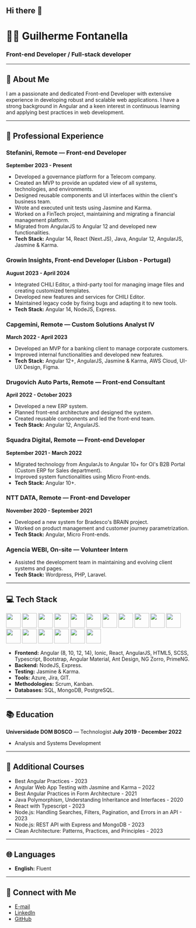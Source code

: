 ## Hi there 👋

# 👨‍💻 Guilherme Fontanella

### Front-end Developer / Full-stack developer

---

## 🌟 About Me

I am a passionate and dedicated Front-end Developer with extensive experience in developing robust and scalable web applications. I have a strong background in Angular and a keen interest in continuous learning and applying best practices in web development.

---

## 🏢 Professional Experience

### Stefanini, Remote — Front-end Developer
**September 2023 - Present**

- Developed a governance platform for a Telecom company.
- Created an MVP to provide an updated view of all systems, technologies, and environments.
- Designed reusable components and UI interfaces within the client's business team.
- Wrote and executed unit tests using Jasmine and Karma.
- Worked on a FinTech project, maintaining and migrating a financial management platform.
- Migrated from AngularJS to Angular 12 and developed new functionalities.
- **Tech Stack:** Angular 14, React (Next.JS), Java, Angular 12, AngularJS, Jasmine & Karma.

### Growin Insights, Front-end Developer (Lisbon - Portugal)
**August 2023 - April 2024**

- Integrated CHILI Editor, a third-party tool for managing image files and creating customized templates.
- Developed new features and services for CHILI Editor.
- Maintained legacy code by fixing bugs and adapting it to new tools.
- **Tech Stack:** Angular 14, NodeJS, Express.

### Capgemini, Remote — Custom Solutions Analyst IV
**March 2022 - April 2023**

- Developed an MVP for a banking client to manage corporate customers.
- Improved internal functionalities and developed new features.
- **Tech Stack:** Angular 12+, AngularJS, Jasmine & Karma, AWS Cloud, UI-UX Design, Figma.

### Drugovich Auto Parts, Remote — Front-end Consultant
**April 2022 - October 2023**

- Developed a new ERP system.
- Planned front-end architecture and designed the system.
- Created reusable components and led the front-end team.
- **Tech Stack:** Angular 12, AngularJS.

### Squadra Digital, Remote — Front-end Developer
**September 2021 - March 2022**

- Migrated technology from AngularJs to Angular 10+ for OI's B2B Portal (Custom ERP for Sales department).
- Improved system functionalities using Micro Front-ends.
- **Tech Stack:** Angular 10+.

### NTT DATA, Remote — Front-end Developer
**November 2020 - September 2021**

- Developed a new system for Bradesco's BRAIN project.
- Worked on product management and customer journey parametrization.
- **Tech Stack:** Angular, Micro Front-ends.

### Agencia WEBI, On-site — Volunteer Intern
- Assisted the development team in maintaining and evolving client systems and pages.
- **Tech Stack:** Wordpress, PHP, Laravel.

---

## 💻 Tech Stack

<img loading="lazy" src="https://cdn.jsdelivr.net/gh/devicons/devicon@latest/icons/angular/angular-original.svg" width="40" height="40"/> <img loading="lazy" src="https://cdn.jsdelivr.net/gh/devicons/devicon@latest/icons/antdesign/antdesign-original.svg" width="40" height="40" /> <img loading="lazy" src="https://cdn.jsdelivr.net/gh/devicons/devicon@latest/icons/bootstrap/bootstrap-original.svg" width="40" height="40"/> <img loading="lazy" src="https://cdn.jsdelivr.net/gh/devicons/devicon@latest/icons/html5/html5-original-wordmark.svg" width="40" height="40"/> <img loading="lazy" src="https://cdn.jsdelivr.net/gh/devicons/devicon@latest/icons/css3/css3-original.svg" width="40" height="40"/> <img loading="lazy" src="https://cdn.jsdelivr.net/gh/devicons/devicon@latest/icons/javascript/javascript-original.svg" width="40" height="40"/> <img loading="lazy" src="https://cdn.jsdelivr.net/gh/devicons/devicon@latest/icons/typescript/typescript-original.svg" width="40" height="40"/>
<img loading="lazy" src="https://cdn.jsdelivr.net/gh/devicons/devicon@latest/icons/ionic/ionic-original.svg" width="40" height="40"/> <img loading="lazy" src="https://cdn.jsdelivr.net/gh/devicons/devicon@latest/icons/java/java-original.svg" width="40" height="40"/>
<img loading="lazy" src="https://cdn.jsdelivr.net/gh/devicons/devicon@latest/icons/jenkins/jenkins-line.svg" width="40" height="40"/> <img loading="lazy" src="https://cdn.jsdelivr.net/gh/devicons/devicon@latest/icons/jest/jest-plain.svg" width="40" height="40"/>
<img loading="lazy" src="https://cdn.jsdelivr.net/gh/devicons/devicon@latest/icons/linux/linux-original.svg" width="40" height="40" /> <img loading="lazy" src="https://cdn.jsdelivr.net/gh/devicons/devicon@latest/icons/mysql/mysql-original-wordmark.svg" width="40" height="40"/> <img loading="lazy" src="https://cdn.jsdelivr.net/gh/devicons/devicon@latest/icons/nextjs/nextjs-original-wordmark.svg" width="40" height="40"/> <img loading="lazy" src="https://cdn.jsdelivr.net/gh/devicons/devicon@latest/icons/nodejs/nodejs-original-wordmark.svg" width="40" height="40"/> <img loading="lazy" src="https://cdn.jsdelivr.net/gh/devicons/devicon@latest/icons/express/express-original-wordmark.svg" width="40" height="40"/> <img loading="lazy" src="https://cdn.jsdelivr.net/gh/devicons/devicon@latest/icons/postgresql/postgresql-original-wordmark.svg" width="40" height="40"/>


- **Frontend:** Angular (8, 10, 12, 14), Ionic, React, AngularJS, HTML5, SCSS, Typescript, Bootstrap, Angular Material, Ant Design, NG Zorro, PrimeNG.
- **Backend:** NodeJS, Express.
- **Testing:** Jasmine & Karma.
- **Tools:** Azure, Jira, GIT.
- **Methodologies:** Scrum, Kanban.
- **Databases:** SQL, MongoDB, PostgreSQL.

---

## 📚 Education

**Universidade DOM BOSCO** — Technologist
**July 2019 - December 2022**

- Analysis and Systems Development

---

## 🏅 Additional Courses

- Best Angular Practices - 2023
- Angular Web App Testing with Jasmine and Karma – 2022
- Best Angular Practices in Form Architecture - 2021
- Java Polymorphism, Understanding Inheritance and Interfaces - 2020
- React with Typescript - 2023
- Node.js: Handling Searches, Filters, Pagination, and Errors in an API - 2023
- Node.js: REST API with Express and MongoDB - 2023
- Clean Architecture: Patterns, Practices, and Principles - 2023

---

## 🌐 Languages

- **English:** Fluent

---

## 🔗 Connect with Me

- [E-mail](gui.jmf@gmail.com)
- [LinkedIn](https://www.linkedin.com/in/guilherme-fontanella/)
- [GitHub](https://github.com/GuilhermeFontanella/guilhermefontanella/)

